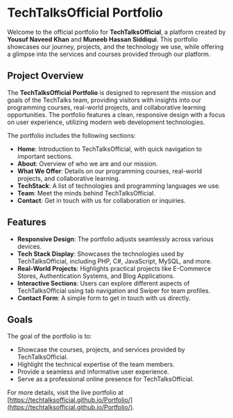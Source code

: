# TechTalksOfficial Portfolio

Welcome to the official portfolio for **TechTalksOfficial**, a platform created by **Yousuf Naveed Khan** and **Muneeb Hassan Siddiqui**. This portfolio showcases our journey, projects, and the technology we use, while offering a glimpse into the services and courses provided through our platform.

## Project Overview

The **TechTalksOfficial Portfolio** is designed to represent the mission and goals of the TechTalks team, providing visitors with insights into our programming courses, real-world projects, and collaborative learning opportunities. The portfolio features a clean, responsive design with a focus on user experience, utilizing modern web development technologies.

The portfolio includes the following sections:
- **Home**: Introduction to TechTalksOfficial, with quick navigation to important sections.
- **About**: Overview of who we are and our mission.
- **What We Offer**: Details on our programming courses, real-world projects, and collaborative learning.
- **TechStack**: A list of technologies and programming languages we use.
- **Team**: Meet the minds behind TechTalksOfficial.
- **Contact**: Get in touch with us for collaboration or inquiries.

## Features

- **Responsive Design**: The portfolio adjusts seamlessly across various devices.
- **Tech Stack Display**: Showcases the technologies used by TechTalksOfficial, including PHP, C#, JavaScript, MySQL, and more.
- **Real-World Projects**: Highlights practical projects like E-Commerce Stores, Authentication Systems, and Blog Applications.
- **Interactive Sections**: Users can explore different aspects of TechTalksOfficial using tab navigation and Swiper for team profiles.
- **Contact Form**: A simple form to get in touch with us directly.

## Goals

The goal of the portfolio is to:
- Showcase the courses, projects, and services provided by TechTalksOfficial.
- Highlight the technical expertise of the team members.
- Provide a seamless and informative user experience.
- Serve as a professional online presence for TechTalksOfficial.


For more details, visit the live portfolio at [https://techtalksofficial.github.io/Portfolio/](https://techtalksofficial.github.io/Portfolio/).
